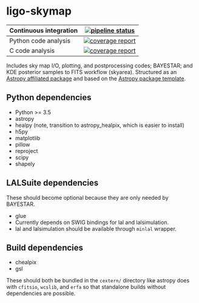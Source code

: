 # ligo-skymap

| Continuous integration | [![pipeline status](https://git.ligo.org/leo-singer/ligo.skymap/badges/master/pipeline.svg)](https://git.ligo.org/leo-singer/ligo.skymap/pipelines) |
| - | - |
| Python code analysis | [![coverage report](https://git.ligo.org/leo-singer/ligo.skymap/badges/master/coverage.svg?job=coverage:py)](https://leo-singer.docs.ligo.org/ligo.skymap/cov/py) |
| C code analysis | [![coverage report](https://git.ligo.org/leo-singer/ligo.skymap/badges/master/coverage.svg?job=coverage:c)](https://leo-singer.docs.ligo.org/ligo.skymap/cov/c) |

Includes sky map I/O, plotting, and postprocessing codes; BAYESTAR; and KDE
posterior samples to FITS workflow (skyarea). Structured as an
[Astropy affiliated package](http://www.astropy.org/affiliated/) and based on
the [Astropy package template](https://github.com/astropy/package-template).

## Python dependencies

* Python >= 3.5
* astropy
* healpy (note, transition to astropy_healpix, which is easier to install)
* h5py
* matplotlib
* pillow
* reproject
* scipy
* shapely

## LALSuite dependencies

These should become optional because they are only needed by BAYESTAR.

* glue
* Currently depends on SWIG bindings for lal and lalsimulation.
* lal and lalsimulation should be available through `minlal` wrapper.

## Build dependencies

* chealpix
* gsl

These should both be bundled in the `cextern/` directory like astropy does with
`cfitsio`, `wcslib`, and `erfa` so that standalone builds without dependencies
are possible.
